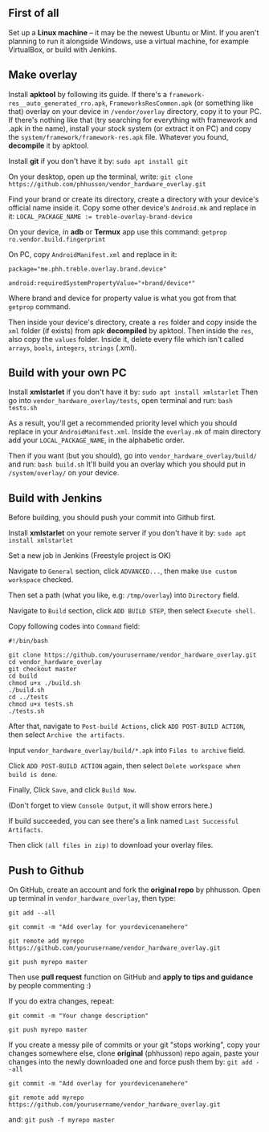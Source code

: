 ## First of all
Set up a **Linux machine** – it may be the newest Ubuntu or Mint. If you aren't planning to run it alongside Windows, use a virtual machine, for example VirtualBox, or build with Jenkins.

## Make overlay

Install **apktool** by following its guide.
If there's a `framework-res__auto_generated_rro.apk`, `FrameworksResCommon.apk` (or something like that) overlay on your device in `/vendor/overlay` directory, copy it to your PC. If there's nothing like that (try searching for everything with framework and .apk in the name), install your stock system (or extract it on PC) and copy the `system/framework/framework-res.apk` file.
Whatever you found, **decompile** it by apktool.

Install **git** if you don't have it by:
`sudo apt install git`

On your desktop, open up the terminal, write:
`git clone https://github.com/phhusson/vendor_hardware_overlay.git`

Find your brand or create its directory, create a directory with your device's official name inside it. Copy some other device's `Android.mk` and replace in it:
`LOCAL_PACKAGE_NAME := treble-overlay-brand-device`

On your device, in **adb** or **Termux** app use this command:
`getprop ro.vendor.build.fingerprint`

On PC, copy `AndroidManifest.xml` and replace in it:

`package="me.phh.treble.overlay.brand.device"`

`android:requiredSystemPropertyValue="+brand/device*"`

Where brand and device for property value is what you got from that `getprop` command.

Then inside your device's directory, create a `res` folder and copy inside the `xml` folder (if exists) from apk **decompiled** by apktool. Then inside the `res`, also copy the `values` folder. Inside it, delete every file which isn't called `arrays`, `bools`, `integers`, `strings` (.xml).

## Build with your own PC

Install **xmlstarlet** if you don't have it by:
`sudo apt install xmlstarlet`
Then go into `vendor_hardware_overlay/tests`, open terminal and run:
`bash tests.sh`

As a result, you'll get a recommended priority level which you should replace in your `AndroidManifest.xml`.
Inside the `overlay.mk` of main directory add your `LOCAL_PACKAGE_NAME`, in the alphabetic order.

Then if you want (but you should), go into `vendor_hardware_overlay/build/` and run:
`bash build.sh`
It'll build you an overlay which you should put in `/system/overlay/` on your device.

## Build with Jenkins

Before building, you should push your commit into Github first.

Install **xmlstarlet** on your remote server if you don't have it by:
`sudo apt install xmlstarlet`

Set a new job in Jenkins (Freestyle project is OK)

Navigate to `General` section, click `ADVANCED...`, then make `Use custom workspace` checked.

Then set a path (what you like, e.g: `/tmp/overlay`) into `Directory` field.

Navigate to `Build` section, click `ADD BUILD STEP`, then select `Execute shell`.

Copy following codes into `Command` field:

```shell
#!/bin/bash

git clone https://github.com/yourusername/vendor_hardware_overlay.git
cd vendor_hardware_overlay
git checkout master
cd build
chmod u+x ./build.sh
./build.sh
cd ../tests
chmod u+x tests.sh
./tests.sh
```

After that, navigate to `Post-build Actions`, click `ADD POST-BUILD ACTION`, then select `Archive the artifacts`.

Input `vendor_hardware_overlay/build/*.apk` into `Files to archive` field.

Click `ADD POST-BUILD ACTION` again, then select `Delete workspace when build is done`.

Finally, Click `Save`, and click `Build Now`.

(Don't forget to view `Console Output`, it will show errors here.)

If build succeeded, you can see there's a link named `Last Successful Artifacts`.

Then click `(all files in zip)` to download your overlay files.

## Push to Github

On GitHub, create an account and fork the **original repo** by phhusson.
Open up terminal in `vendor_hardware_overlay`, then type:

`git add --all`

`git commit -m "Add overlay for yourdevicenamehere"`

`git remote add myrepo https://github.com/yourusername/vendor_hardware_overlay.git`

`git push myrepo master`


Then use **pull request** function on GitHub and **apply to tips and guidance** by people commenting :)

If you do extra changes, repeat:

`git commit -m "Your change description"`

`git push myrepo master`

If you create a messy pile of commits or your git "stops working", copy your changes somewhere else, clone **original** (phhusson) repo again, paste your changes into the newly downloaded one and force push them by:
`git add --all`

`git commit -m "Add overlay for yourdevicenamehere"`

`git remote add myrepo https://github.com/yourusername/vendor_hardware_overlay.git`

and: `git push -f myrepo master`